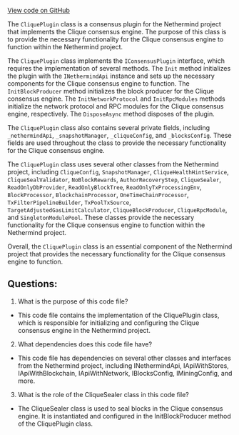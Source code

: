 [View code on GitHub](https://github.com/NethermindEth/nethermind/src/Nethermind/Nethermind.Consensus.Clique/CliquePlugin.cs)

The `CliquePlugin` class is a consensus plugin for the Nethermind project that implements the Clique consensus engine. The purpose of this class is to provide the necessary functionality for the Clique consensus engine to function within the Nethermind project. 

The `CliquePlugin` class implements the `IConsensusPlugin` interface, which requires the implementation of several methods. The `Init` method initializes the plugin with the `INethermindApi` instance and sets up the necessary components for the Clique consensus engine to function. The `InitBlockProducer` method initializes the block producer for the Clique consensus engine. The `InitNetworkProtocol` and `InitRpcModules` methods initialize the network protocol and RPC modules for the Clique consensus engine, respectively. The `DisposeAsync` method disposes of the plugin.

The `CliquePlugin` class also contains several private fields, including `_nethermindApi`, `_snapshotManager`, `_cliqueConfig`, and `_blocksConfig`. These fields are used throughout the class to provide the necessary functionality for the Clique consensus engine.

The `CliquePlugin` class uses several other classes from the Nethermind project, including `CliqueConfig`, `SnapshotManager`, `CliqueHealthHintService`, `CliqueSealValidator`, `NoBlockRewards`, `AuthorRecoveryStep`, `CliqueSealer`, `ReadOnlyDbProvider`, `ReadOnlyBlockTree`, `ReadOnlyTxProcessingEnv`, `BlockProcessor`, `BlockchainProcessor`, `OneTimeChainProcessor`, `TxFilterPipelineBuilder`, `TxPoolTxSource`, `TargetAdjustedGasLimitCalculator`, `CliqueBlockProducer`, `CliqueRpcModule`, and `SingletonModulePool`. These classes provide the necessary functionality for the Clique consensus engine to function within the Nethermind project.

Overall, the `CliquePlugin` class is an essential component of the Nethermind project that provides the necessary functionality for the Clique consensus engine to function.
## Questions: 
 1. What is the purpose of this code file?
- This code file contains the implementation of the CliquePlugin class, which is responsible for initializing and configuring the Clique consensus engine in the Nethermind project.

2. What dependencies does this code file have?
- This code file has dependencies on several other classes and interfaces from the Nethermind project, including INethermindApi, IApiWithStores, IApiWithBlockchain, IApiWithNetwork, IBlocksConfig, IMiningConfig, and more.

3. What is the role of the CliqueSealer class in this code file?
- The CliqueSealer class is used to seal blocks in the Clique consensus engine. It is instantiated and configured in the InitBlockProducer method of the CliquePlugin class.